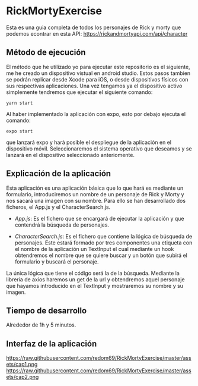 # RickMortyExercise

Esta es una guia completa de todos los personajes de Rick y morty que podemos econtrar en esta API: https://rickandmortyapi.com/api/character

## Método de ejecución

El método que he utilizado yo para ejecutar este repositorio es el siguiente, me he creado un dispositivo vistual en android studio. Estos pasos tambien se podrán replicar desde Xcode para iOS, o desde dispositivos físicos con sus respectivas aplicaciones.
Una vez tengamos ya el dispositivo activo simplemente tendremos que ejecutar el siguiente comando:
```
yarn start
```
Al haber implementado la aplicación con expo, esto por debajo ejecuta el comando:
```
expo start
```
que lanzará expo y hará posible el despliegue de la aplicación en el dispositivo móvil.
Seleccionaremos el sistema operativo que deseamos y se lanzará en el dispositivo seleccionado anteriomente.

## Explicación de la aplicación

Esta aplicación es una aplicación básica que lo que hará es mediante un formulario, introduciremos un nombre de un personaje de Rick y Morty y nos sacará una imagen con su nombre.
Para ello se han desarrollado dos ficheros, el App.js y el CharacterSearch.js.

-  *App.js*: Es el fichero que se encargará de ejecutar la aplicación y que contendrá la búsqueda de personajes.

-  *CharacterSearch.js*: Es el fichero que contiene la lógica de búsqueda de personajes. Este estará formado por tres componentes una etiqueta con el nombre de la aplicación un TextInput el cual mediante un hook obtendremos el nombre que se quiere buscar y un botón que subirá el formulario y buscará el personaje.

La única lógica que tiene el código será la de la búsqueda. Mediante la librería de axios haremos un get de la url y obtendremos aquel personaje que hayamos introducido en el TextInput y mostraremos su nombre y su imagen.

## Tiempo de desarrollo

Alrededor de 1h y 5 minutos. 

## Interfaz de la aplicación

https://raw.githubusercontent.com/redom69/RickMortyExercise/master/assets/cap1.png
https://raw.githubusercontent.com/redom69/RickMortyExercise/master/assets/cap2.png
